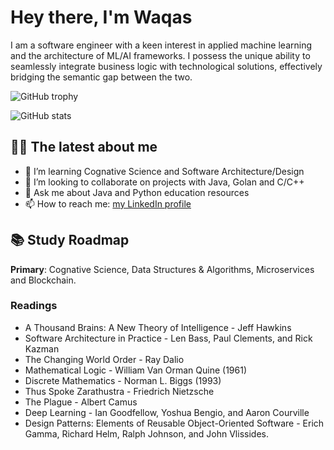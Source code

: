 # Hey there, I'm Waqas

I am a software engineer with a keen interest in applied machine learning and the architecture of ML/AI frameworks. I possess the unique ability to seamlessly integrate business logic with technological solutions, effectively bridging the semantic gap between the two.

![GitHub trophy](https://github-profile-trophy.vercel.app/?username=waqaskhan137&theme=onedark&margin-w=15&margin-h=15&column=7)

![GitHub stats](https://github-readme-stats.vercel.app/api/top-langs/?username=waqaskhan137&theme=onedark&layout=compact&langs_count=15&card_width=810)

<!-- ![GitHub most used languages](https://github-readme-stats.vercel.app/api?username=waqaskhan137&show_icons=true&theme=onedark&width=810) -->

<!-- ![GitHub streak stats](http://github-readme-streak-stats.herokuapp.com?user=waqaskhan137&theme=onedark) --> 

## 👨‍💻 The latest about me 

- 🔭 I’m learning Cognative Science and Software Architecture/Design 
- 👯 I’m looking to collaborate on projects with Java, Golan and C/C++ 
- 💬 Ask me about Java and Python education resources
- 📫 How to reach me: [my LinkedIn profile](https://linkedin.com/in/ranamuhammadwaqas/)


## 📚 Study Roadmap 

**Primary**: Cognative Science, Data Structures & Algorithms, Microservices and Blockchain. 

### Readings

- A Thousand Brains: A New Theory of Intelligence - Jeff Hawkins
- Software Architecture in Practice -  Len Bass, Paul Clements, and Rick Kazman
- The Changing World Order - Ray Dalio
- Mathematical Logic - William Van Orman Quine (1961)
- Discrete Mathematics - Norman L. Biggs (1993) 
- Thus Spoke Zarathustra - Friedrich Nietzsche 
- The Plague - Albert Camus 
- Deep Learning - Ian Goodfellow, Yoshua Bengio, and Aaron Courville
- Design Patterns: Elements of Reusable Object-Oriented Software - Erich Gamma, Richard Helm, Ralph Johnson, and John Vlissides.
